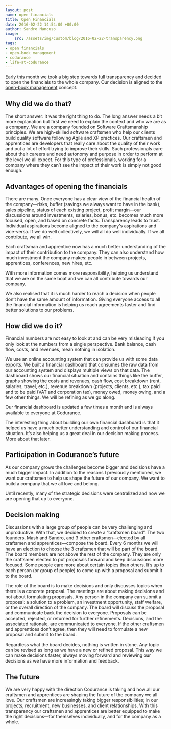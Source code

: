 ```yaml
---
layout: post
name: open-financials
title: Open Financials
date: 2016-02-22 14:54:00 +00:00
author: Sandro Mancuso
image:
    src: /assets/img/custom/blog/2016-02-22-transparency.png
tags:
- open financials
- open-book management
- codurance
- life-at-codurance
--- 
```


Early this month we took a big step towards full transparency and decided to open the financials to the whole company. Our decision is aligned to the [open-book management](https://en.wikipedia.org/wiki/Open-book_management) concept. 

## Why did we do that?

The short answer: it was the right thing to do. The long answer needs a bit more explanation but first we need to explain the context and who we are as a company. We are a company founded on Software Craftsmanship principles. We are high-skilled software craftsmen who help our clients build quality software following Agile and XP practices. Our craftsmen and apprentices are developers that really care about the quality of their work and put a lot of effort trying to improve their skills. Such professionals care about their careers and need autonomy and purpose in order to perform at the level we all expect. For this type of professionals, working for a company where they can’t see the impact of their work is simply not good enough.

## Advantages of opening the financials

There are many. Once everyone has a clear view of the financial health of the company—risks, buffer (savings we always want to have in the bank), sales pipeline, status of each existing project, profit margin—our discussions around investments, salaries, bonus, etc. becomes much more focused, open, and based on concrete facts. Transparency leads to trust. Individual aspirations become aligned to the company's aspirations and vice-versa. If we do well collectively, we will all do well individually. If we all contribute, we all win.

Each craftsman and apprentice now has a much better understanding of the impact of their contribution to the company. They can also understand how much investment the company makes: people in between projects, apprentices, conferences, new hires, etc.

With more information comes more responsibility, helping us understand that we are on the same boat and we can all contribute towards our company.

We also realised that it is much harder to reach a decision when people don’t have the same amount of information. Giving everyone access to all the financial information is helping us reach agreements faster and find better solutions to our problems.

## How did we do it?

Financial numbers are not easy to look at and can be very misleading if you only look at the numbers from a single perspective. Bank balance, cash flow, costs, and revenues, mean nothing in isolation.

We use an online accounting system that can provide us with some data exports. We built a financial dashboard that consumes the raw data from our accounting system and displays multiple views on that data. The dashboard shows our financial situation and contains things like the buffer, graphs showing the costs and revenues, cash flow, cost breakdown (rent, salaries, travel, etc.), revenue breakdown (projects, clients, etc.), tax paid and to be paid (VAT and corporation tax), money owed, money owing, and a few other things. We will be refining as we go along.

Our financial dashboard is updated a few times a month and is always available to everyone at Codurance.

The interesting thing about building our own financial dashboard is that it helped us have a much better understanding and control of our financial situation. It’s also helping us a great deal in our decision making process. More about that later.

## Participation in Codurance’s future

As our company grows the challenges become bigger and decisions have a much bigger impact. In addition to the reasons I previously mentioned, we want our craftsmen to help us shape the future of our company. We want to build a company that we all love and belong.

Until recently, many of the strategic decisions were centralized and now we are opening that up to everyone.

## Decision making

Discussions with a large group of people can be very challenging and unproductive. With that, we decided to create a “craftsmen board”. The two founders, Mash and Sandro, and 3 other craftsmen—elected by all craftsmen and apprentices—compose the board. Every 6 months we will have an election to choose the 3 craftsmen that will be part of the board. The board members are not above the rest of the company. They are only the craftsmen elected to put proposals forward and keep discussions more focused. Some people care more about certain topics than others. It’s up to each person (or group of people) to come up with a proposal and submit it to the board.

The role of the board is to make decisions and only discusses topics when there is a concrete proposal. The meetings are about making decisions and not about formulating proposals. Any person in the company can submit a proposal: a solution to a problem, an investment opportunity, staff welfare, or the overall direction of the company. The board will discuss the proposal and communicate back the decision to everyone. Proposals can be accepted, rejected, or returned for further refinements. Decisions, and the associated rationale, are communicated to everyone. If the other craftsmen and apprentices don’t agree, then they will need to formulate a new proposal and submit to the board.

Regardless what the board decides, nothing is written in stone. Any topic can be revised as long as we have a new or refined proposal. This way we can make decisions faster, always moving forward and reviewing our decisions as we have more information and feedback.

## The future

We are very happy with the direction Codurance is taking and how all our craftsmen and apprentices are shaping the future of the company we all love. Our craftsmen are increasingly taking bigger responsibilities; in our projects, recruitment, new businesses, and client relationships. With this transparency our craftsmen and apprentices are better equipped to make the right decisions—for themselves individually, and for the company as a whole.

